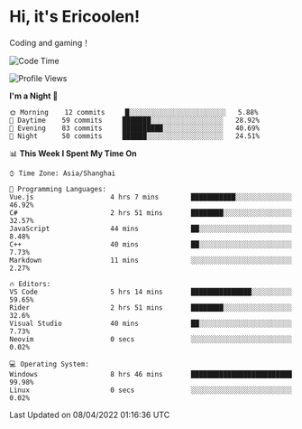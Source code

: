 # Hi, it's Ericoolen!
Coding and gaming！

<!--START_SECTION:waka-->
![Code Time](http://img.shields.io/badge/Code%20Time-199%20hrs%2050%20mins-blue)

![Profile Views](http://img.shields.io/badge/Profile%20Views-4-blue)

**I'm a Night 🦉** 

```text
🌞 Morning    12 commits     █░░░░░░░░░░░░░░░░░░░░░░░░   5.88% 
🌆 Daytime    59 commits     ███████░░░░░░░░░░░░░░░░░░   28.92% 
🌃 Evening    83 commits     ██████████░░░░░░░░░░░░░░░   40.69% 
🌙 Night      50 commits     ██████░░░░░░░░░░░░░░░░░░░   24.51%

```


📊 **This Week I Spent My Time On** 

```text
⌚︎ Time Zone: Asia/Shanghai

💬 Programming Languages: 
Vue.js                   4 hrs 7 mins        ███████████░░░░░░░░░░░░░░   46.92% 
C#                       2 hrs 51 mins       ████████░░░░░░░░░░░░░░░░░   32.57% 
JavaScript               44 mins             ██░░░░░░░░░░░░░░░░░░░░░░░   8.48% 
C++                      40 mins             ██░░░░░░░░░░░░░░░░░░░░░░░   7.73% 
Markdown                 11 mins             ░░░░░░░░░░░░░░░░░░░░░░░░░   2.27%

🔥 Editors: 
VS Code                  5 hrs 14 mins       ███████████████░░░░░░░░░░   59.65% 
Rider                    2 hrs 51 mins       ████████░░░░░░░░░░░░░░░░░   32.6% 
Visual Studio            40 mins             ██░░░░░░░░░░░░░░░░░░░░░░░   7.73% 
Neovim                   0 secs              ░░░░░░░░░░░░░░░░░░░░░░░░░   0.02%

💻 Operating System: 
Windows                  8 hrs 46 mins       █████████████████████████   99.98% 
Linux                    0 secs              ░░░░░░░░░░░░░░░░░░░░░░░░░   0.02%

```


 Last Updated on 08/04/2022 01:16:36 UTC
<!--END_SECTION:waka-->

